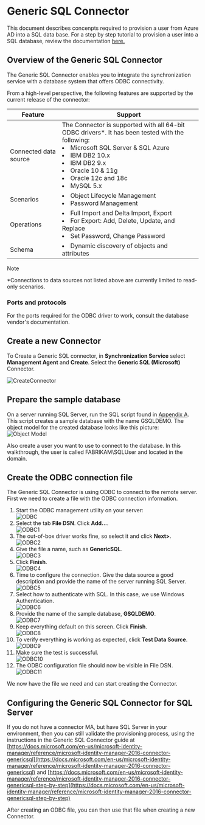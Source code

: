 # Generic SQL Connector 

This document describes concenpts required to provision a user from Azure AD into a SQL data base. For a step by step tutorial to provision a user into a SQL database, review the documentation [here.](https://github.com/ArvindHarinder1/PrivatePreviewDocs/blob/main/2ConnectorGSQLToSQLServer.md) 

## Overview of the Generic SQL Connector

The Generic SQL Connector enables you to integrate the synchronization service with a database system that offers ODBC connectivity.  

From a high-level perspective, the following features are supported by the current release of the connector:

| Feature | Support |
| --- | --- |
| Connected data source |The Connector is supported with all 64-bit ODBC drivers*. It has been tested with the following: <li>Microsoft SQL Server & SQL Azure</li><li>IBM DB2 10.x</li><li>IBM DB2 9.x</li><li>Oracle 10 & 11g</li><li>Oracle 12c and 18c</li><li>MySQL 5.x</li> |
| Scenarios |<li>Object Lifecycle Management</li><li>Password Management</li> |
| Operations |<li>Full Import and Delta Import, Export</li><li>For Export: Add, Delete, Update, and Replace</li><li>Set Password, Change Password</li> |
| Schema |<li>Dynamic discovery of objects and attributes</li> |

> [!NOTE]
> *Connections to data sources not listed above are currently limited to read-only scenarios.



### Ports and protocols
For the ports required for the ODBC driver to work, consult the database vendor's documentation.

## Create a new Connector
To Create a Generic SQL connector, in **Synchronization Service** select **Management Agent** and **Create**. Select the **Generic SQL (Microsoft)** Connector.

![CreateConnector](./media/microsoft-identity-manager-2016-connector-genericsql/createconnector.png)

## Prepare the sample database
On a server running SQL Server, run the SQL script found in [Appendix A](#appendix-a). This script creates a sample database with the name GSQLDEMO. The object model for the created database looks like this picture:  
![Object Model](./media/microsoft-identity-manager-2016-connector-genericsql-step-by-step/objectmodel.png)

Also create a user you want to use to connect to the database. In this walkthrough, the user is called FABRIKAM\SQLUser and located in the domain.

## Create the ODBC connection file
The Generic SQL Connector is using ODBC to connect to the remote server. First we need to create a file with the ODBC connection information.

1. Start the ODBC management utility on your server:  
   ![ODBC](./media/microsoft-identity-manager-2016-connector-genericsql-step-by-step/odbc.png)
2. Select the tab **File DSN**. Click **Add...**.  
   ![ODBC1](./media/microsoft-identity-manager-2016-connector-genericsql-step-by-step/odbc1.png)
3. The out-of-box driver works fine, so select it and click **Next>**.  
   ![ODBC2](./media/microsoft-identity-manager-2016-connector-genericsql-step-by-step/odbc2.png)
4. Give the file a name, such as **GenericSQL**.  
   ![ODBC3](./media/microsoft-identity-manager-2016-connector-genericsql-step-by-step/odbc3.png)
5. Click **Finish**.  
   ![ODBC4](./media/microsoft-identity-manager-2016-connector-genericsql-step-by-step/odbc4.png)
6. Time to configure the connection. Give the data source a good description and provide the name of the server running SQL Server.  
   ![ODBC5](./media/microsoft-identity-manager-2016-connector-genericsql-step-by-step/odbc5.png)
7. Select how to authenticate with SQL. In this case, we use Windows Authentication.  
   ![ODBC6](./media/microsoft-identity-manager-2016-connector-genericsql-step-by-step/odbc6.png)
8. Provide the name of the sample database, **GSQLDEMO**.  
   ![ODBC7](./media/microsoft-identity-manager-2016-connector-genericsql-step-by-step/odbc7.png)
9. Keep everything default on this screen. Click **Finish**.  
   ![ODBC8](./media/microsoft-identity-manager-2016-connector-genericsql-step-by-step/odbc8.png)
10. To verify everything is working as expected, click **Test Data Source**.  
    ![ODBC9](./media/microsoft-identity-manager-2016-connector-genericsql-step-by-step/odbc9.png)
11. Make sure the test is successful.  
    ![ODBC10](./media/microsoft-identity-manager-2016-connector-genericsql-step-by-step/odbc10.png)
12. The ODBC configuration file should now be visible in File DSN.  
    ![ODBC11](./media/microsoft-identity-manager-2016-connector-genericsql-step-by-step/odbc11.png)

We now have the file we need and can start creating the Connector.

## Configuring the Generic SQL Connector for SQL Server

If you do not have a connector MA, but have SQL Server in your environment, then you can still validate the provisioning process, using the instructions in the Generic SQL Connector guide at [https://docs.microsoft.com/en-us/microsoft-identity-manager/reference/microsoft-identity-manager-2016-connector-genericsql](https://docs.microsoft.com/en-us/microsoft-identity-manager/reference/microsoft-identity-manager-2016-connector-genericsql) and  [https://docs.microsoft.com/en-us/microsoft-identity-manager/reference/microsoft-identity-manager-2016-connector-genericsql-step-by-step](https://docs.microsoft.com/en-us/microsoft-identity-manager/reference/microsoft-identity-manager-2016-connector-genericsql-step-by-step)

After creating an ODBC file, you can then use that file when creating a new Connector.




